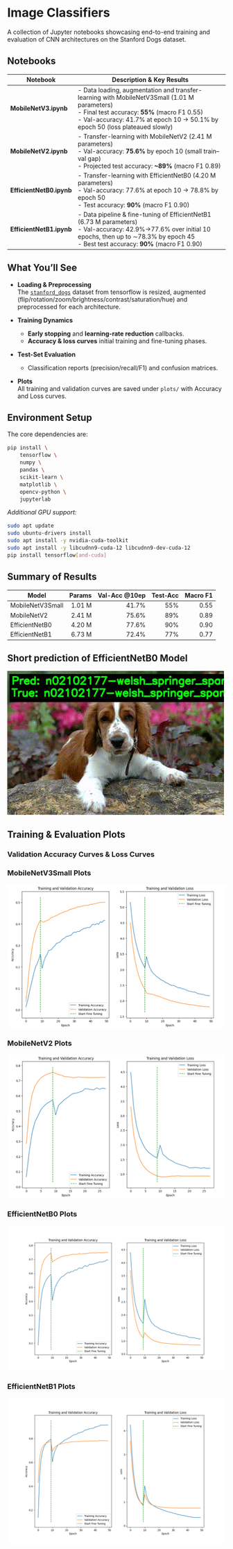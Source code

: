 # Image Classifiers

A collection of Jupyter notebooks showcasing end-to-end training and evaluation of CNN architectures on the Stanford Dogs dataset.

## Notebooks

| Notebook             | Description & Key Results                                                                                                                                   |
|----------------------|-------------------------------------------------------------------------------------------------------------------------------------------------------------|
| **MobileNetV3.ipynb** | - Data loading, augmentation and transfer-learning with MobileNetV3Small (1.01 M parameters)<br>- Final test accuracy: **55%** (macro F1 0.55)<br>- Val-accuracy: 41.7% at epoch 10 → 50.1% by epoch 50 (loss plateaued slowly) |
| **MobileNetV2.ipynb** | - Transfer-learning with MobileNetV2 (2.41 M parameters)<br>- Val-accuracy: **75.6%** by epoch 10 (small train–val gap)<br>- Projected test accuracy: **~89%** (macro F1 0.89)         |
| **EfficientNetB0.ipynb** | - Transfer-learning with EfficientNetB0 (4.20 M parameters)<br>- Val-accuracy: 77.6% at epoch 10 → 78.8% by epoch 50<br>- Test accuracy: **90%** (macro F1 0.90)                       |
| **EfficientNetB1.ipynb** | - Data pipeline & fine-tuning of EfficientNetB1 (6.73 M parameters)<br>- Val-accuracy: 42.9%→77.6% over initial 10 epochs, then up to ∼78.3% by epoch 45<br>- Best test accuracy: **90%** (macro F1 0.90)           |

## What You’ll See

- **Loading & Preprocessing**  
  The [`stanford_dogs`](https://www.tensorflow.org/datasets/catalog/stanford_dogs) dataset from tensorflow is resized, augmented (flip/rotation/zoom/brightness/contrast/saturation/hue) and preprocessed for each architecture.

- **Training Dynamics**   
  - **Early stopping** and **learning-rate reduction** callbacks.
  - **Accuracy & loss curves** initial training and fine-tuning phases. 

- **Test-Set Evaluation**  
  - Classification reports (precision/recall/F1) and confusion matrices.  
  
- **Plots**  
  All training and validation curves are saved under `plots/` with Accuracy and Loss curves.
  
## Environment Setup

The core dependencies are:

```bash
pip install \
    tensorflow \
    numpy \
    pandas \
    scikit-learn \
    matplotlib \
    opencv-python \
    jupyterlab
````

*Additional GPU support:*

```bash
sudo apt update
sudo ubuntu-drivers install
sudo apt install -y nvidia-cuda-toolkit
sudo apt install -y libcudnn9-cuda-12 libcudnn9-dev-cuda-12
pip install tensorflow[and-cuda]
```

## Summary of Results

| Model            | Params | Val-Acc @10ep | Test‐Acc | Macro F1 |
| ---------------- | -----: | ------------: | -------: | -------: |
| MobileNetV3Small | 1.01 M |         41.7% |      55% |     0.55 |
| MobileNetV2      | 2.41 M |         75.6% |      89% |     0.89 |
| EfficientNetB0   | 4.20 M |         77.6% |      90% |     0.90 |
| EfficientNetB1   | 6.73 M |         72.4% |      77% |     0.77 |

## Short prediction of EfficientNetB0 Model
![Short prediction preview](https://github.com/kssrikar4/Image-Classifier/blob/main/plots/stanford_dogs_predictions.gif)

## Training & Evaluation Plots

### Validation Accuracy Curves & Loss Curves

### MobileNetV3Small Plots
![MobileNetV3Small Val Accuracy](plots/MobileNetV3.png)

### MobileNetV2 Plots
![MobileNetV2 Val Accuracy](plots/MobileNetV2.png)

### EfficientNetB0 Plots
![EfficientNetB0 Val Accuracy](plots/EfficientNetB0.png)

### EfficientNetB1 Plots
![EfficientNetB1 Val Accuracy](plots/EfficientNetB1.png)
